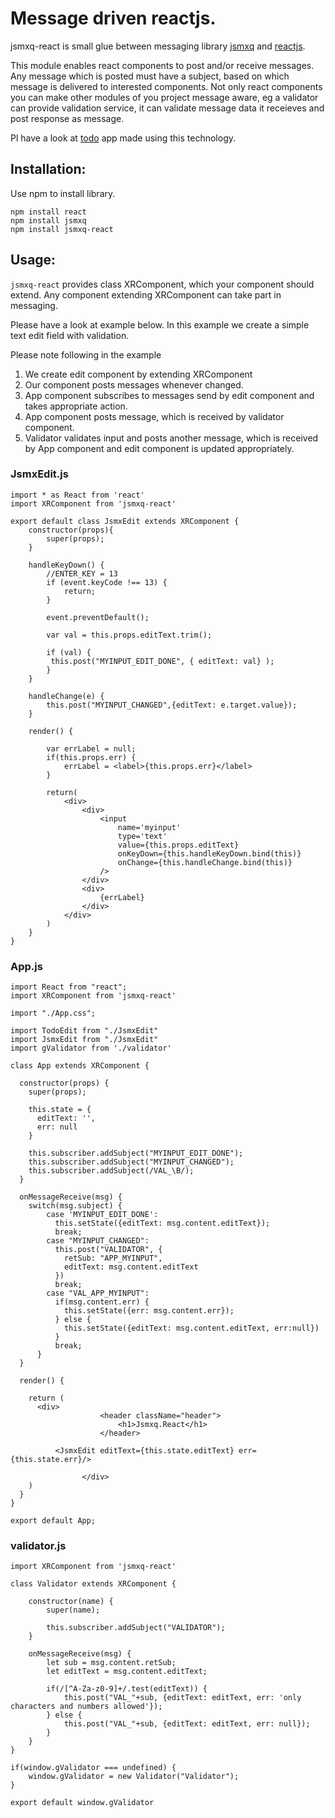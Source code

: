 # Message driven reactjs.

jsmxq-react is small glue between messaging library [jsmxq](https://github.com/ladder-b/jsmxq) and [reactjs](https://reactjs.org/).

This module enables react components to post and/or receive messages. Any message which is posted must have a subject, based on which message is delivered to interested components. Not only react components you can make other modules of you project message aware, eg a validator can provide validation service, it can validate message data it receieves and post response as message.

Pl have a look at [todo](https://github.com/ladder-b/jsmxq-react-todo) app made using this technology.

## Installation:

Use npm to install library.
```
npm install react
npm install jsmxq
npm install jsmxq-react
```

## Usage:

`jsmxq-react` provides class XRComponent, which your component should extend. Any component extending XRComponent can take part in messaging.

Please have a look at example below. In this example we create a simple text edit field with validation.

Please note following in the example
1. We create edit component by extending XRComponent
2. Our component posts messages whenever changed.
3. App component subscribes to messages send by edit component and takes appropriate action.
4. App component posts message, which is received by validator component.
5. Validator validates input and posts another message, which is received by App component and edit component is updated appropriately.

### JsmxEdit.js
```
import * as React from 'react'
import XRComponent from 'jsmxq-react'

export default class JsmxEdit extends XRComponent {
    constructor(props){
        super(props);
    }

    handleKeyDown() {
        //ENTER_KEY = 13
        if (event.keyCode !== 13) {
            return;
        }

        event.preventDefault();

        var val = this.props.editText.trim();

        if (val) {
         this.post("MYINPUT_EDIT_DONE", { editText: val} );
        }
    }
  
    handleChange(e) {
        this.post("MYINPUT_CHANGED",{editText: e.target.value});
    }

    render() {

        var errLabel = null;
        if(this.props.err) {
            errLabel = <label>{this.props.err}</label>
        }

        return(
            <div>
                <div>
                    <input
                        name='myinput'
                        type='text'
                        value={this.props.editText}
                        onKeyDown={this.handleKeyDown.bind(this)}
                        onChange={this.handleChange.bind(this)}
                    />
                </div>
                <div>
                    {errLabel}
                </div>
            </div>
        )
    }
}
```

### App.js
```
import React from "react";
import XRComponent from 'jsmxq-react'

import "./App.css";

import TodoEdit from "./JsmxEdit"
import JsmxEdit from "./JsmxEdit"
import gValidator from './validator'

class App extends XRComponent {
  
  constructor(props) {
    super(props);

    this.state = {
      editText: '',
      err: null
    }

    this.subscriber.addSubject("MYINPUT_EDIT_DONE");
    this.subscriber.addSubject("MYINPUT_CHANGED");
    this.subscriber.addSubject(/VAL_\B/);
  }

  onMessageReceive(msg) {
    switch(msg.subject) {
        case 'MYINPUT_EDIT_DONE':
          this.setState({editText: msg.content.editText});
          break;
        case "MYINPUT_CHANGED":
          this.post("VALIDATOR", {
            retSub: "APP_MYINPUT",
            editText: msg.content.editText
          })
          break;
        case "VAL_APP_MYINPUT":
          if(msg.content.err) {
            this.setState({err: msg.content.err});
          } else {
            this.setState({editText: msg.content.editText, err:null})
          }
          break;
      }
  }

  render() {   
    
    return (
      <div>
					<header className="header">
						<h1>Jsmxq.React</h1>						
					</header>

          <JsmxEdit editText={this.state.editText} err={this.state.err}/>
          
				</div>
    )
  }
}

export default App;
```

### validator.js
```
import XRComponent from 'jsmxq-react'

class Validator extends XRComponent {

    constructor(name) {
        super(name);

        this.subscriber.addSubject("VALIDATOR");
    }

    onMessageReceive(msg) {
        let sub = msg.content.retSub;
        let editText = msg.content.editText;

        if(/[^A-Za-z0-9]+/.test(editText)) {
            this.post("VAL_"+sub, {editText: editText, err: 'only characters and numbers allowed'});
        } else {
            this.post("VAL_"+sub, {editText: editText, err: null});            
        }
    }
}

if(window.gValidator === undefined) {
    window.gValidator = new Validator("Validator");
}

export default window.gValidator
```